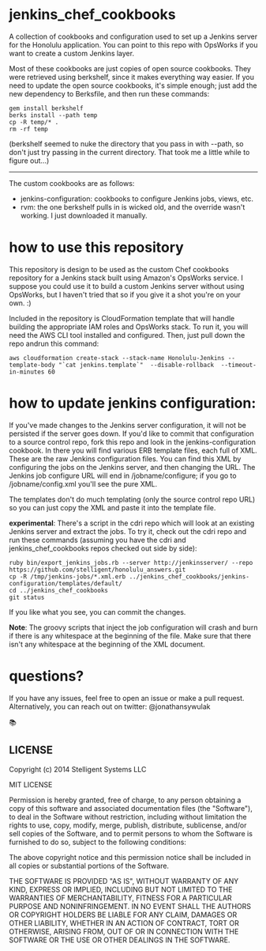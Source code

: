 jenkins_chef_cookbooks
======================

A collection of cookbooks and configuration used to set up a Jenkins server for the Honolulu application. You can point to this repo with OpsWorks if you want to create a custom Jenkins layer.

Most of these cookbooks are just copies of open source cookbooks. They were retrieved using berkshelf, since it makes everything way easier. If you need to update the open source cookbooks, it's simple enough; just add the new dependency to Berksfile, and then run these commands:

```
gem install berkshelf
berks install --path temp
cp -R temp/* .
rm -rf temp
```

(berkshelf seemed to nuke the directory that you pass in with --path, so don't just try passing in the current directory. That took me a little while to figure out...)

---

The custom cookbooks are as follows:
* jenkins-configuration: cookbooks to configure Jenkins jobs, views, etc.
* rvm: the one berkshelf pulls in is wicked old, and the override wasn't working. I just downloaded it manually.

how to use this repository
======================

This repository is design to be used as the custom Chef cookbooks repository for a Jenkins stack built using Amazon's OpsWorks service. I suppose you could use it to build a custom Jenkins server without using OpsWorks, but I haven't tried that so if you give it a shot you're on your own. :)

Included in the repository is CloudFormation template that will handle building the appropriate IAM roles and OpsWorks stack. To run it, you will need the AWS CLI tool installed and configured. Then, just pull down the repo andrun this command:

    aws cloudformation create-stack --stack-name Honolulu-Jenkins --template-body "`cat jenkins.template`"  --disable-rollback  --timeout-in-minutes 60

how to update jenkins configuration:
====

If you've made changes to the Jenkins server configuration, it will not be persisted if the server goes down. If you'd like to commit that configuration to a source control repo, fork this repo and look in the jenkins-configuration cookbook. In there you will find various ERB template files, each full of XML. These are the raw Jenkins configuration files. You can find this XML by configuring the jobs on the Jenkins server, and then changing the URL. The Jenkins job configure URL will end in /jobname/configure; if you go to /jobname/config.xml you'll see the pure XML. 

The templates don't do much templating (only the source control repo URL) so you can just copy the XML and paste it into the template file.

**experimental**: There's a script in the cdri repo which will look at an existing Jenkins server and extract the jobs. To try it, check out the cdri repo and run these commands (assuming you have the cdri and jenkins_chef_cookbooks repos checked out side by side):

    ruby bin/export_jenkins_jobs.rb --server http://jenkinsserver/ --repo https://github.com/stelligent/honolulu_answers.git
    cp -R /tmp/jenkins-jobs/*.xml.erb ../jenkins_chef_cookbooks/jenkins-configuration/templates/default/
    cd ../jenkins_chef_cookbooks
    git status
    
If you like what you see, you can commit the changes.

**Note**: The groovy scripts that inject the job configuration will crash and burn if there is any whitespace at the beginning of the file. Make sure that there isn't any whitespace at the beginning of the XML document. 

questions?
====
If you have any issues, feel free to open an issue or make a pull request. Alternatively, you can reach out on twitter: @jonathansywulak

:books: 

## LICENSE

Copyright (c) 2014 Stelligent Systems LLC

MIT LICENSE

Permission is hereby granted, free of charge, to any person obtaining a copy
of this software and associated documentation files (the "Software"), to deal
in the Software without restriction, including without limitation the rights
to use, copy, modify, merge, publish, distribute, sublicense, and/or sell
copies of the Software, and to permit persons to whom the Software is
furnished to do so, subject to the following conditions:

The above copyright notice and this permission notice shall be included in
all copies or substantial portions of the Software.

THE SOFTWARE IS PROVIDED "AS IS", WITHOUT WARRANTY OF ANY KIND, EXPRESS OR
IMPLIED, INCLUDING BUT NOT LIMITED TO THE WARRANTIES OF MERCHANTABILITY,
FITNESS FOR A PARTICULAR PURPOSE AND NONINFRINGEMENT. IN NO EVENT SHALL THE
AUTHORS OR COPYRIGHT HOLDERS BE LIABLE FOR ANY CLAIM, DAMAGES OR OTHER
LIABILITY, WHETHER IN AN ACTION OF CONTRACT, TORT OR OTHERWISE, ARISING FROM,
OUT OF OR IN CONNECTION WITH THE SOFTWARE OR THE USE OR OTHER DEALINGS IN
THE SOFTWARE.
